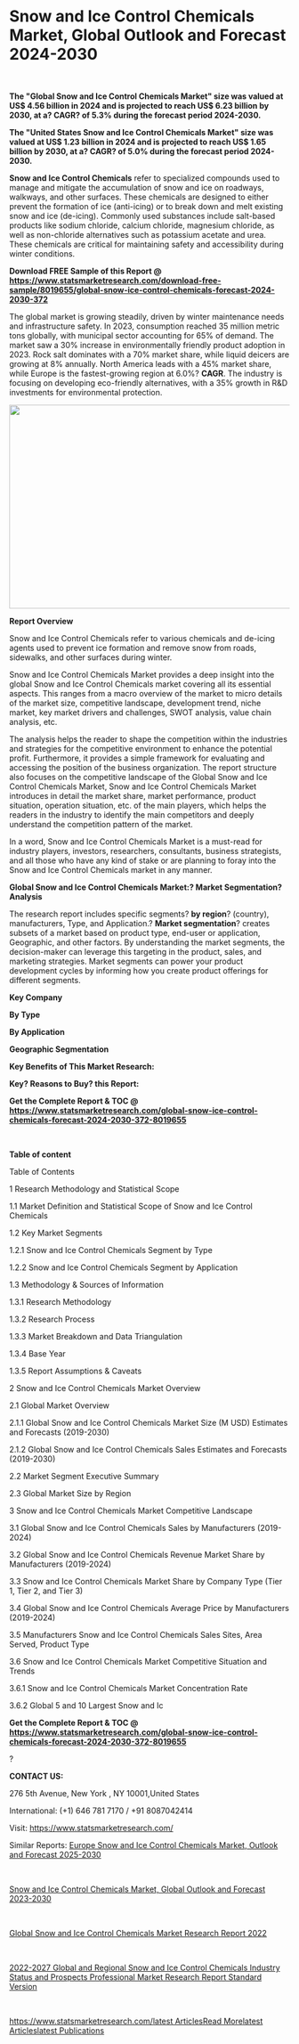 <h1>Snow and Ice Control Chemicals Market, Global Outlook and Forecast 2024-2030</h1><br/><p><strong>The "Global Snow and Ice Control Chemicals Market" size was valued at US$ 4.56 billion in 2024 and is projected to reach US$ 6.23 billion by 2030, at a? <strong>CAGR</strong>? of 5.3% during the forecast period 2024-2030.</strong></p>
 
 
 
 <p><strong>The "United States Snow and Ice Control Chemicals Market" size was valued at US$ 1.23 billion in 2024 and is projected to reach US$ 1.65 billion by 2030, at a? <strong>CAGR</strong>? of 5.0% during the forecast period 2024-2030.</strong></p>
 
 
 
 <p><strong>Snow and Ice Control Chemicals</strong> refer to specialized compounds used to manage and mitigate the accumulation of snow and ice on roadways, walkways, and other surfaces. These chemicals are designed to either prevent the formation of ice (anti-icing) or to break down and melt existing snow and ice (de-icing). Commonly used substances include salt-based products like sodium chloride, calcium chloride, magnesium chloride, as well as non-chloride alternatives such as potassium acetate and urea. These chemicals are critical for maintaining safety and accessibility during winter conditions.</p>
 
 
 
 <p><strong>Download FREE Sample of this Report @ <a href="https://www.statsmarketresearch.com/download-free-sample/8019655/global-snow-ice-control-chemicals-forecast-2024-2030-372">https://www.statsmarketresearch.com/download-free-sample/8019655/global-snow-ice-control-chemicals-forecast-2024-2030-372</a></strong></p>
 
 
 
 <p>The global market is growing steadily, driven by winter maintenance needs and infrastructure safety. In 2023, consumption reached 35 million metric tons globally, with municipal sector accounting for 65% of demand. The market saw a 30% increase in environmentally friendly product adoption in 2023. Rock salt dominates with a 70% market share, while liquid deicers are growing at 8% annually. North America leads with a 45% market share, while Europe is the fastest-growing region at 6.0%? <strong><strong>CAGR</strong></strong>. The industry is focusing on developing eco-friendly alternatives, with a 35% growth in R&D investments for environmental protection.</p>
 
 
 
 <p><img alt="" src="https://www.24marketreports.com/assets/report-images/SnowandIceControlChemicalsMarket.png" style="height:366px; width:731px" /></p>
 
 
 
 <p><strong>Report Overview</strong></p>
 
 
 
 <p>Snow and Ice Control Chemicals refer to various chemicals and de-icing agents used to prevent ice formation and remove snow from roads, sidewalks, and other surfaces during winter.</p>
 
 
 
 <p>Snow and Ice Control Chemicals Market provides a deep insight into the global Snow and Ice Control Chemicals market covering all its essential aspects. This ranges from a macro overview of the market to micro details of the market size, competitive landscape, development trend, niche market, key market drivers and challenges, SWOT analysis, value chain analysis, etc.</p>
 
 
 
 <p>The analysis helps the reader to shape the competition within the industries and strategies for the competitive environment to enhance the potential profit. Furthermore, it provides a simple framework for evaluating and accessing the position of the business organization. The report structure also focuses on the competitive landscape of the Global Snow and Ice Control Chemicals Market, Snow and Ice Control Chemicals Market introduces in detail the market share, market performance, product situation, operation situation, etc. of the main players, which helps the readers in the industry to identify the main competitors and deeply understand the competition pattern of the market.</p>
 
 
 
 <p>In a word, Snow and Ice Control Chemicals Market is a must-read for industry players, investors, researchers, consultants, business strategists, and all those who have any kind of stake or are planning to foray into the Snow and Ice Control Chemicals market in any manner.</p>
 
 
 
 <p><strong>Global Snow and Ice Control Chemicals Market:? Market Segmentation? Analysis</strong></p>
 
 
 
 <p>The research report includes specific segments? <strong>by region</strong>? (country), manufacturers, Type, and Application.? <strong>Market segmentation</strong>? creates subsets of a market based on product type, end-user or application, Geographic, and other factors. By understanding the market segments, the decision-maker can leverage this targeting in the product, sales, and marketing strategies. Market segments can power your product development cycles by informing how you create product offerings for different segments.</p>
 
 
 
 <p><strong>Key Company</strong></p>
 
 
 
 <p><strong>By Type</strong></p>
 
 
 
 <p><strong><strong>By Application</strong></strong></p>
 
 
 
 <p><strong>Geographic Segmentation</strong></p>
 
 
 
 <p><strong>Key Benefits of This Market Research:</strong></p>
 
 
 
 <p><strong>Key? <strong>Reasons to Buy</strong>? this Report:</strong></p>
 
 
 
 <div><b>Get the Complete Report & TOC @ <a href="https://www.statsmarketresearch.com/global-snow-ice-control-chemicals-forecast-2024-2030-372-8019655">https://www.statsmarketresearch.com/global-snow-ice-control-chemicals-forecast-2024-2030-372-8019655</a></b></div>
 
 
 
 <p><br />
 
 <b>Table of content</b></p>
 
 
 
 <p>Table of Contents<br />
 
 1 Research Methodology and Statistical Scope<br />
 
 1.1 Market Definition and Statistical Scope of Snow and Ice Control Chemicals<br />
 
 1.2 Key Market Segments<br />
 
 1.2.1 Snow and Ice Control Chemicals Segment by Type<br />
 
 1.2.2 Snow and Ice Control Chemicals Segment by Application<br />
 
 1.3 Methodology & Sources of Information<br />
 
 1.3.1 Research Methodology<br />
 
 1.3.2 Research Process<br />
 
 1.3.3 Market Breakdown and Data Triangulation<br />
 
 1.3.4 Base Year<br />
 
 1.3.5 Report Assumptions & Caveats<br />
 
 2 Snow and Ice Control Chemicals Market Overview<br />
 
 2.1 Global Market Overview<br />
 
 2.1.1 Global Snow and Ice Control Chemicals Market Size (M USD) Estimates and Forecasts (2019-2030)<br />
 
 2.1.2 Global Snow and Ice Control Chemicals Sales Estimates and Forecasts (2019-2030)<br />
 
 2.2 Market Segment Executive Summary<br />
 
 2.3 Global Market Size by Region<br />
 
 3 Snow and Ice Control Chemicals Market Competitive Landscape<br />
 
 3.1 Global Snow and Ice Control Chemicals Sales by Manufacturers (2019-2024)<br />
 
 3.2 Global Snow and Ice Control Chemicals Revenue Market Share by Manufacturers (2019-2024)<br />
 
 3.3 Snow and Ice Control Chemicals Market Share by Company Type (Tier 1, Tier 2, and Tier 3)<br />
 
 3.4 Global Snow and Ice Control Chemicals Average Price by Manufacturers (2019-2024)<br />
 
 3.5 Manufacturers Snow and Ice Control Chemicals Sales Sites, Area Served, Product Type<br />
 
 3.6 Snow and Ice Control Chemicals Market Competitive Situation and Trends<br />
 
 3.6.1 Snow and Ice Control Chemicals Market Concentration Rate<br />
 
 3.6.2 Global 5 and 10 Largest Snow and Ic</p>
 
 
 
 <div><b>Get the Complete Report & TOC @ <a href="https://www.statsmarketresearch.com/global-snow-ice-control-chemicals-forecast-2024-2030-372-8019655">https://www.statsmarketresearch.com/global-snow-ice-control-chemicals-forecast-2024-2030-372-8019655</a></b></div>
 
 
 
 <p>? </p>
 
 
 
 <p><b>CONTACT US:</b><br />
 
 276 5th Avenue, New York , NY 10001,United States<br />
 
 International: (+1) 646 781 7170 / +91 8087042414<br />
 
 Visit: <a href="https://www.statsmarketresearch.com/">https://www.statsmarketresearch.com/</a><br />
 
 Similar Reports: <a href="https://www.statsmarketresearch.com/global-snow-ice-control-chemicals-forecast-2024-2030-372-8019655">Europe Snow and Ice Control Chemicals Market, Outlook and Forecast 2025-2030</a><br />
 
 <br />
 
 <a href="https://www.statsmarketresearch.com/global-snow-ice-control-chemicals-forecast-2024-2030-372-8019655">Snow and Ice Control Chemicals Market, Global Outlook and Forecast 2023-2030</a><br />
 
 <br />
 
 <a href="https://www.statsmarketresearch.com/global-snow-ice-control-chemicals-forecast-2024-2030-372-8019655">Global Snow and Ice Control Chemicals Market Research Report 2022</a><br />
 
 <br />
 
 <a href="https://www.statsmarketresearch.com/global-snow-ice-control-chemicals-forecast-2024-2030-372-8019655">2022-2027 Global and Regional Snow and Ice Control Chemicals Industry Status and Prospects Professional Market Research Report Standard Version</a><br />
 
 <br />
 
 <a href="https://gyeongbokgung.com">https://www.statsmarketresearch.com/</a><a href="https://hallyeomaritime.com">latest Articles</a><a href="https://jingwansa.com">Read More</a><a href="https://nguoiviet.jp/">latest Articles</a><a href="https://www.intelmarketresearch.com/">latest Publications</a></p>